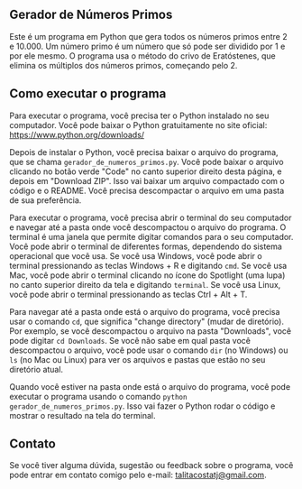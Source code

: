 ## Gerador de Números Primos

Este é um programa em Python que gera todos os números primos entre 2 e 10.000. Um número primo é um número que só pode ser dividido por 1 e por ele mesmo. O programa usa o método do crivo de Eratóstenes, que elimina os múltiplos dos números primos, começando pelo 2.


## Como executar o programa

Para executar o programa, você precisa ter o Python instalado no seu computador. Você pode baixar o Python gratuitamente no site oficial: https://www.python.org/downloads/

Depois de instalar o Python, você precisa baixar o arquivo do programa, que se chama `gerador_de_numeros_primos.py`. Você pode baixar o arquivo clicando no botão verde "Code" no canto superior direito desta página, e depois em "Download ZIP". Isso vai baixar um arquivo compactado com o código e o README. Você precisa descompactar o arquivo em uma pasta de sua preferência.

Para executar o programa, você precisa abrir o terminal do seu computador e navegar até a pasta onde você descompactou o arquivo do programa. O terminal é uma janela que permite digitar comandos para o seu computador. Você pode abrir o terminal de diferentes formas, dependendo do sistema operacional que você usa. Se você usa Windows, você pode abrir o terminal pressionando as teclas Windows + R e digitando `cmd`. Se você usa Mac, você pode abrir o terminal clicando no ícone do Spotlight (uma lupa) no canto superior direito da tela e digitando `terminal`. Se você usa Linux, você pode abrir o terminal pressionando as teclas Ctrl + Alt + T.

Para navegar até a pasta onde está o arquivo do programa, você precisa usar o comando `cd`, que significa "change directory" (mudar de diretório). Por exemplo, se você descompactou o arquivo na pasta "Downloads", você pode digitar `cd Downloads`. Se você não sabe em qual pasta você descompactou o arquivo, você pode usar o comando `dir` (no Windows) ou `ls` (no Mac ou Linux) para ver os arquivos e pastas que estão no seu diretório atual.

Quando você estiver na pasta onde está o arquivo do programa, você pode executar o programa usando o comando `python gerador_de_numeros_primos.py`. Isso vai fazer o Python rodar o código e mostrar o resultado na tela do terminal.


## Contato

Se você tiver alguma dúvida, sugestão ou feedback sobre o programa, você pode entrar em contato comigo pelo e-mail: talitacostatj@gmail.com.